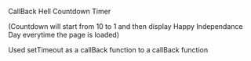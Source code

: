 CallBack Hell Countdown Timer

(Countdown will start from 10 to 1 and then display Happy Independance Day everytime the page is loaded)

Used setTimeout as a callBack function to a callBack function
